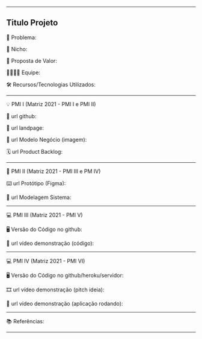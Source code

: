 -------------------
Titulo Projeto 
-------------------
🙁 Problema: 

🙂 Nicho: 

🎁 Proposta de Valor: 

🧑‍💻👩‍💻 Equipe: 

🛠️ Recursos/Tecnologias Utilizados:

-------------------
💡 PMI I (Matriz 2021 - PMI I e PMI II)

🔗 url github:

🛬 url landpage:

🤝 url Modelo Negócio (imagem):

🗓️ url Product Backlog:

-------------------
📲 PMI II (Matriz 2021 - PMI III e PM IV)

⌨️ url Protótipo (Figma):

📝 url Modelagem Sistema:

-------------------
💻 PMI III (Matriz 2021 - PMI V)

🖥️ Versão do Código no github:

🎥 url vídeo demonstração (código):

-------------------
💻 PMI IV (Matriz 2021 - PMI VI)

🖥️ Versão do Código no github/heroku/servidor:

🎞️ url vídeo demonstração (pitch ideia):

🎥 url vídeo demonstração (aplicação rodando):

-------------------
📚 Referências:

-------------------
